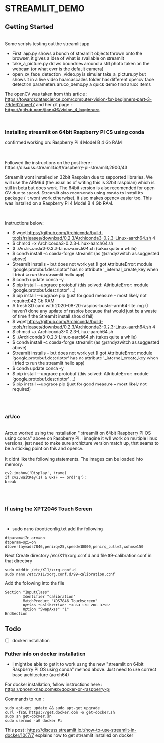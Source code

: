 # STREAMLIT_DEMO


## Getting Started
<br>
Some scripts testing out the streamlit app

- First_app.py                        shows a bunch of streamlit objects thrown onto the browser, it gives a idea of what is available on streamlit  
- take_a_picture.py                   draws boundries around a still photo taken on the webcam (or what ever is the default camera)
- open_cv_face_detection _video.py    is simular take_a_picture.py but shows it in a live  video
haarcascades folder                 has different opencv face detection parameters 
aruco_demo.py                       a quick demo find aruco items 

The openCV was taken from this article : https://towardsdatascience.com/computer-vision-for-beginners-part-3-79de62dbeef7 and her git page : https://github.com/jjone36/vision_4_beginners

<br>

### Installing streamlit on 64bit Raspberry PI OS using conda

confirmed working on:
Raspberry Pi 4 Model B 4 Gb RAM


<br>
<br>
Followed the instructions on the post here : https://discuss.streamlit.io/t/raspberry-pi-streamlit/2900/43

Streamlit wont installed on 32bit Raspbian due to supported libraries.  We will use the ARM64 (the usual as of writing this is 32bit raspbian) which is still in beta but does work.  The 64bit version is also recomended for open CV due to speed.  Streamlit also recomends using conda to install its package ( it wont work otherwise), it also makes opencv easier too.  This was installed on a Raspberry Pi 4 Model B 4 Gb RAM.  
<br><br>

Instructions below:

- $ wget https://github.com/Archiconda/build-tools/releases/download/0.2.3/Archiconda3-0.2.3-Linux-aarch64.sh 4
- $ chmod +x Archiconda3-0.2.3-Linux-aarch64.sh
- $ ./Archiconda3-0.2.3-Linux-aarch64.sh (takes quite a while)
- $ conda install -c conda-forge streamlit (as @randyzwitch as suggested above)
- Streamlit installs – but does not work yet (I got AttributeError: module ‘google.protobuf.descriptor’ has no attribute '_internal_create_key when I tried to run the streamlit hello app)
- $ conda update conda -y
- $ pip install --upgrade protobuf (this solved: AttributeError: module ‘google.protobuf.descriptor’ …)
- $ pip install --upgrade pip (just for good measure – most likely not required)42 Gb RAM,
- A fresh SD card with 2020-08-20-raspios-buster-arm64-lite.img (I haven’t done any update of raspios because that would just be a waste of time if the Streamlit install should fail)
- $ wget https://github.com/Archiconda/build-tools/releases/download/0.2.3/Archiconda3-0.2.3-Linux-aarch64.sh 4
- $ chmod +x Archiconda3-0.2.3-Linux-aarch64.sh
- $ ./Archiconda3-0.2.3-Linux-aarch64.sh (takes quite a while)
- $ conda install -c conda-forge streamlit (as @randyzwitch as suggested above)
- Streamlit installs – but does not work yet (I got AttributeError: module ‘google.protobuf.descriptor’ has no attribute '_internal_create_key when I tried to run the streamlit hello app)
- $ conda update conda -y
- $ pip install --upgrade protobuf (this solved: AttributeError: module ‘google.protobuf.descriptor’ …)
- $ pip install --upgrade pip (just for good measure – most likely not required)

<br>
<br>

### arUco 
<br>
Arcuo worked using the installation " streamlit on 64bit Raspberry PI OS using conda" above on Raspberry PI.  I imagine it will work on multiple linux versions, just need to make sure archicture version match up, that seams to be a sticking point on this and opencv.
<br>
<br>
It didnt like the following statements.  The images can be loaded into memory.
<br>

```
cv2.imshow('Display', frame)
if cv2.waitKey(1) & 0xFF == ord('q'):
break
```
<br>
<br>

### If using the XPT2046 Touch Screen
<br>

- sudo nano /boot/config.txt
add the following 


```
dtparam=i2c_arm=on
dtparam=spi=on
dtoverlay=ads7846,penirq=25,speed=10000,penirq_pull=2,xohms=150
```


Next Create directory /etc/X11/xorg.conf.d and file 99-calibration.conf in that directory

```
sudo mkddir /etc/X11/xorg.conf.d 
sudo nano /etc/X11/xorg.conf.d/99-calibration.conf
```

Add the following into the file

```
Section "InputClass"
        Identifier "calibration"
        MatchProduct "ADS7846 Touchscreen"
        Option "Calibration" "3853 170 288 3796"
        Option "SwapAxes" "1"
EndSection
```


## Todo 

- [ ] docker installation 


### Futher info on docker installation 


- I might be able to get it to work using the new "streamlit on 64bit Raspberry PI OS using conda" method above.  Just need to use correct base architecture (aarch64)

For docker installation, follow instructions here : https://phoenixnap.com/kb/docker-on-raspberry-pi

Commands to run :
```
sudo apt-get update && sudo apt-get upgrade
curl -fsSL https://get.docker.com -o get-docker.sh
sudo sh get-docker.sh
sudo usermod -aG docker Pi
```

This post : https://discuss.streamlit.io/t/how-to-use-streamlit-in-docker/1067/7  explains how to get streamlit installed on docker